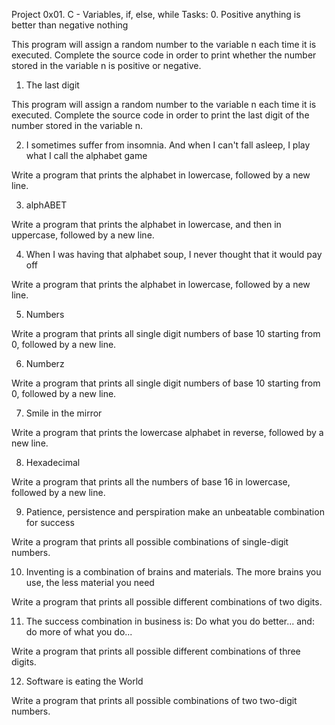 Project 
0x01. C - Variables, if, else, while
Tasks:
0. Positive anything is better than negative nothing

This program will assign a random number to the variable n each time it is executed. Complete the source code in order to print whether the number stored in the variable n is positive or negative.

1. The last digit

This program will assign a random number to the variable n each time it is executed. Complete the source code in order to print the last digit of the number stored in the variable n.

2. I sometimes suffer from insomnia. And when I can't fall asleep, I play what I call the alphabet game

Write a program that prints the alphabet in lowercase, followed by a new line.

3. alphABET

Write a program that prints the alphabet in lowercase, and then in uppercase, followed by a new line.

4. When I was having that alphabet soup, I never thought that it would pay off

Write a program that prints the alphabet in lowercase, followed by a new line.

5. Numbers

Write a program that prints all single digit numbers of base 10 starting from 0, followed by a new line.

6. Numberz

Write a program that prints all single digit numbers of base 10 starting from 0, followed by a new line.

7. Smile in the mirror

Write a program that prints the lowercase alphabet in reverse, followed by a new line.

8. Hexadecimal

Write a program that prints all the numbers of base 16 in lowercase, followed by a new line.

9. Patience, persistence and perspiration make an unbeatable combination for success

Write a program that prints all possible combinations of single-digit numbers.

10. Inventing is a combination of brains and materials. The more brains you use, the less material you need

Write a program that prints all possible different combinations of two digits.

11. The success combination in business is: Do what you do better... and: do more of what you do...

Write a program that prints all possible different combinations of three digits.

12. Software is eating the World

Write a program that prints all possible combinations of two two-digit numbers.
